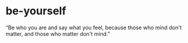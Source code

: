 # be-yourself
“Be who you are and say what you feel, because those who mind don't matter, and those who matter don't mind.”
